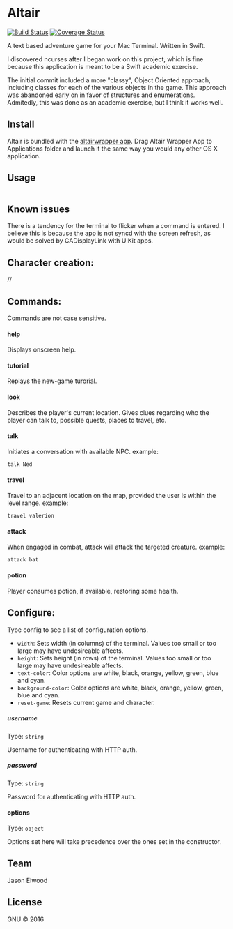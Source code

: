 # Altair

[![Build Status](https://travis-ci.org/sindresorhus/pageres.svg?branch=master)](https://travis-ci.org/sindresorhus/pageres) [![Coverage Status](https://coveralls.io/repos/sindresorhus/pageres/badge.svg?branch=master)](https://coveralls.io/r/sindresorhus/pageres?branch=master)

A text based adventure game for your Mac Terminal.  Written in Swift.  

I discovered ncurses after I began work on this project, which is fine because
this application is meant to be a Swift academic exercise.

The initial commit included a more "classy", Object Oriented approach, including classes
for each of the various objects in the game.  This approach was abandoned early on in
    favor of structures and enumerations.  Admitedly, this was done as an
    academic exercise, but I think it works well.

## Install

Altair is bundled with the <a
href="https://github.com/droppedpixel/altairwrapper">altairwrapper app</a>. 
Drag Altair Wrapper App to Applications folder and launch it the same way
you would any other OS X application.

## Usage

```js

```

## Known issues

There is a tendency for the terminal to flicker when a command
is entered.  I believe this is because the app is not syncd with the screen
refresh, as would be solved by CADisplayLink with UIKit apps.  

## Character creation:

//

## Commands:
Commands are not case sensitive.

#### help
Displays onscreen help.

#### tutorial
Replays the new-game turorial.

#### look
Describes the player's current location.  Gives clues regarding who the player
can talk to, possible quests, places to travel, etc.

#### talk
Initiates a conversation with available NPC.
example:
```js
talk Ned
```
#### travel
Travel to an adjacent location on the map, provided the user is within the level
range.
example:
```js
travel valerion
```

#### attack
When engaged in combat, attack will attack the targeted creature.
example:
```js
attack bat
```

#### potion
Player consumes potion, if available, restoring some health.

## Configure:

Type config to see a list of configuration options.

- `width`: Sets width (in columns) of the terminal.  Values too small or too large may have undesireable
  affects. 
- `height`: Sets height (in rows) of the terminal.  Values too small or too large may have undesireable
  affects. 
- `text-color`: Color options are white, black, orange, yellow, green, blue and
  cyan.
- `background-color`: Color options are white, black, orange, yellow, green,
  blue and cyan. 
- `reset-game`: Resets current game and character. 

##### username

Type: `string`

Username for authenticating with HTTP auth.

##### password

Type: `string`

Password for authenticating with HTTP auth.

#### options

Type: `object`

Options set here will take precedence over the ones set in the constructor.


## Team

Jason Elwood 


## License

GNU © 2016
